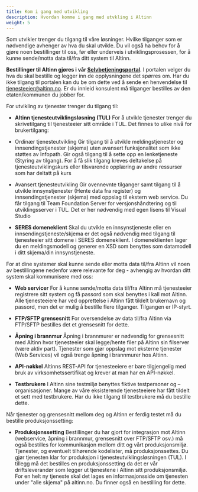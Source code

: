 ```yaml
---
title: Kom i gang med utvikling
description: Hvordan komme i gang med utvkling i Altinn
weight: 5
---
```


Som utvikler trenger du tilgang til våre løsninger. Hvilke tilganger som er nødvendige avhenger av hva du skal utvikle. Du vil også ha behov for å gjøre noen bestillinger til oss, før eller underveis i utviklingsprosessen, for å kunne sende/motta data til/fra ditt system til Altinn.

**Bestillinger til Altinn gjøres i vår [Selvbetjeningsportal](https://smssp-sso.brreg.no/)**. I portalen velger du hva du skal bestille og legger inn de opplysningene det spørres om. Har du ikke tilgang til portalen kan du be om dette ved å sende en henvendelse til [tjenesteeier@altinn.no](mailto:tjenesteeier@altinn.no). Er du innleid konsulent må tilganger bestilles av den etaten/kommunen du jobber for.

For utvikling av tjenester trenger du tilgang til:

- **Altinn tjenesteutviklingsløsning (TUL)**
For å utvikle tjenester trenger du skrivetilgang til tjenesteeier sitt område i TUL.
Det finnes to ulike nivå for brukertilgang:

 - Ordinær tjenesteutvikling
Gir tilgang til å utvikle meldingstjenester og innsendingstjenester (skjema) uten avansert funksjonalitet som ikke støttes av Infopath. Gir også tilgang til å sette opp en lenketjeneste (Styring av tilgang). For å få slik tilgang kreves deltakelse på tjenesteutviklingskurs eller tilsvarende opplæring av      andre ressurser som har deltatt på kurs
 - Avansert tjenesteutvikling
Gir ovennevnte tilganger samt tilgang til å utvikle innsynstjenester (Hente data fra register) og innsendingstjenester (skjema) med oppslag til ekstern web service. Du får tilgang til Team Foundation Server for versjonshåndtering og til utviklingsserver i TUL. Det er her nødvendig med egen lisens til Visual Studio

- **SERES domeneklient**
Skal du utvikle en innsynstjeneste eller en innsendingstjeneste/skjema er det også nødvendig med tilgang til tjenesteeier sitt domene i SERES domeneklient.  I domeneklienten lager du en meldingsmodell og generer en XSD som benyttes som datamodell i ditt skjema/din innsynstjeneste.

For at dine systemer skal kunne sende eller motta data til/fra Altinn vil noen av bestillingene nedenfor være relevante for deg - avhengig av hvordan ditt system skal kommunisere med oss:

- **Web servicer**
For å kunne sende/motta data til/fra Altinn må tjenesteeier registrere sitt system og få passord som skal benyttes i kall mot Altinn. Alle tjenesteeiere har ved opprettelse i Altinn fått tildelt brukernavn og passord, men det er mulig å bestille flere tilganger. Tilgangen er IP-styrt.

- **FTP/SFTP grensesnitt**
For oversendelse av data til/fra Altinn via FTP/SFTP bestilles det et grensesnitt for dette.

- **Åpning i brannmur**
Åpning i brannmurer er nødvendig for grensesnitt med Altinn hvor tjenesteeier skal legge/hente filer på Altinn sin filserver (være aktiv part). Tjenester som gjør oppslag mot eksterne tjenester (Web Services) vil også trenge åpning i brannmurer hos Altinn.

- **API-nøkkel**
Altinns REST-API for tjenesteeiere er bare tilgjengelig med bruk av virksomhetssertifikat og krever at man har en API-nøkkel.

- **Testbrukere**
I Altinn sine testmiljø benyttes fiktive testpersoner og –organisasjoner. Mange av våre eksisterende tjenesteeiere har fått tildelt et sett med testbrukere. Har du ikke tilgang til testbrukere må du bestille dette.

Når tjenester og grensesnitt mellom deg og Altinn er ferdig testet må du bestille produksjonssetting:

- **Produksjonssetting**
Bestillinger du har gjort for integrasjon mot Altinn (webservice, åpning i brannmur, grensesnitt over FTP/SFTP osv.) må også bestilles for kommunikasjon mellom ditt og vårt produksjonsmiljø.
Tjenester, og eventuelt tilhørende kodelister, må produksjonssettes. Du gjør tjenesten klar for produksjon i tjenesteutviklingsløsningen (TUL). I tillegg må det bestilles en produksjonssetting da det er vår driftsleverandør som legger ut tjenestene i Altinn sitt produksjonsmiljø.
For en helt ny tjeneste skal det lages en informasjonsside om tjenesten under "alle skjema" på altinn.no. Du finner også en bestilling for dette.
